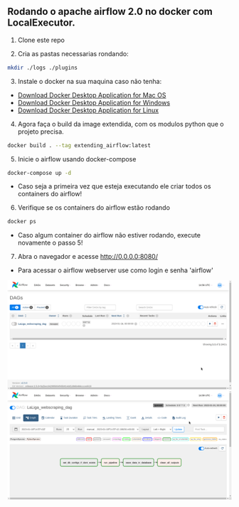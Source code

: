 ##  Rodando o apache airflow 2.0 no docker com LocalExecutor.

1. Clone este repo

2. Cria as pastas necessarias rondando:

```bash 
mkdir ./logs ./plugins
```


3. Instale o docker na sua maquina caso não tenha:
- [Download Docker Desktop Application for Mac OS](https://hub.docker.com/editions/community/docker-ce-desktop-mac)
- [Download Docker Desktop Application for Windows](https://hub.docker.com/editions/community/docker-ce-desktop-windows)
- [Download Docker Desktop Application for Linux](https://docs.docker.com/desktop/install/linux-install/)


4. Agora faça o build da image extendida, com os modulos python que o projeto precisa.
```bash 
docker build . --tag extending_airflow:latest
```

5. Inicie o airflow usando docker-compose
```bash
docker-compose up -d
```
- Caso seja a primeira vez que esteja executando ele criar todos os containers do airflow!

6. Verifique se os containers do airflow estão rodando
```bash
docker ps
```
- Caso algum container do airflow não estiver rodando, execute novamente o passo 5!

7. Abra o navegador e acesse http://0.0.0.0:8080/
- Para acessar o airflow webserver use como login e senha 'airflow'

![](images/screenshot.png)
![](images/screenshot2.png)